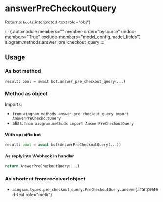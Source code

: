 # answerPreCheckoutQuery

Returns: `bool`{.interpreted-text role="obj"}

::: {.automodule members="" member-order="bysource" undoc-members="True" exclude-members="model_config,model_fields"}
aiogram.methods.answer_pre_checkout_query
:::

## Usage

### As bot method

``` 
result: bool = await bot.answer_pre_checkout_query(...)
```

### Method as object

Imports:

-   `from aiogram.methods.answer_pre_checkout_query import AnswerPreCheckoutQuery`
-   alias: `from aiogram.methods import AnswerPreCheckoutQuery`

#### With specific bot

``` python
result: bool = await bot(AnswerPreCheckoutQuery(...))
```

#### As reply into Webhook in handler

``` python
return AnswerPreCheckoutQuery(...)
```

### As shortcut from received object

-   `aiogram.types.pre_checkout_query.PreCheckoutQuery.answer`{.interpreted-text
    role="meth"}
